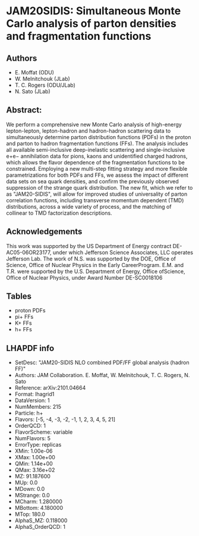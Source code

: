 # JAM20SIDIS: Simultaneous Monte Carlo analysis of parton densities and fragmentation functions

## Authors

- E. Moffat (ODU)
- W. Melnitchouk (JLab)
- T. C. Rogers (ODU/JLab)
- N. Sato (JLab)

## Abstract:

We perform a comprehensive new Monte Carlo analysis of high-energy lepton-lepton, lepton-hadron and hadron-hadron scattering data to simultaneously determine parton distribution functions (PDFs) in the proton and parton to hadron fragmentation functions (FFs). The analysis includes all available semi-inclusive deep-inelastic scattering and single-inclusive e+e− annihilation data for pions, kaons and unidentified charged hadrons, which allows the flavor dependence of the fragmentation functions to be constrained. Employing a new multi-step fitting strategy and more flexible parametrizations for both PDFs and FFs, we assess the impact of different data sets on sea quark densities, and confirm the previously observed suppression of the strange quark distribution. The new fit, which we refer to as "JAM20-SIDIS", will allow for improved studies of universality of parton correlation functions, including transverse momentum dependent (TMD) distributions, across a wide variety of process, and the matching of collinear to TMD factorization descriptions. 

## Acknowledgements

This work was supported by the US Department of Energy contract DE-AC05-06OR23177, under which Jefferson Science Associates,  LLC operates Jefferson Lab.  The work of N.S. was supported by the DOE, Office of Science, Office of Nuclear Physics in the Early CareerProgram.   E.M.  and  T.R.  were  supported  by  the  U.S.  Department  of  Energy,  Office  ofScience, Office of Nuclear Physics, under Award Number DE-SC0018106

## Tables

- proton PDFs
- pi+ FFs
- K+ FFs
- h+ FFs


## LHAPDF info

- SetDesc:         "JAM20-SIDIS NLO combined PDF/FF global analysis (hadron FF)"
- Authors:         JAM Collaboration. E. Moffat, W. Melnitchouk, T. C. Rogers, N. Sato
- Reference:       arXiv:2101.04664
- Format:          lhagrid1
- DataVersion:     1
- NumMembers:      215
- Particle:        h+
- Flavors:         [-5, -4, -3, -2, -1, 1, 2, 3, 4, 5, 21]
- OrderQCD:        1
- FlavorScheme:    variable
- NumFlavors:      5
- ErrorType:       replicas
- XMin:            1.00e-06
- XMax:            1.00e+00
- QMin:            1.14e+00
- QMax:            3.16e+02
- MZ:              91.187600
- MUp:             0.0
- MDown:           0.0
- MStrange:        0.0
- MCharm:          1.280000
- MBottom:         4.180000
- MTop:            180.0
- AlphaS_MZ:       0.118000
- AlphaS_OrderQCD: 1



